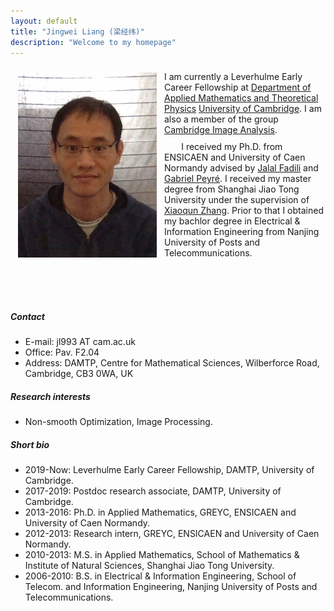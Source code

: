 ```yaml
---
layout: default
title: "Jingwei Liang (梁经纬)"
description: "Welcome to my homepage"
---
```



<div>
<img src="assets/img/jingwei.jpeg" align="left" style="min-width:100px;max-width:222px;padding: 10px 12px"> 
<ul style="list-style-type:none">
    <li style="padding-top:0.5rem;"><span style="margin-left:0;">I am currently a Leverhulme Early Career Fellowship at <a href="http://www.damtp.cam.ac.uk/">Department of Applied Mathematics and Theoretical Physics</a> <a href="https://www.cam.ac.uk/">University of Cambridge</a>. I am also a member of the group <a href="http://www.damtp.cam.ac.uk/research/cia/">Cambridge Image Analysis</a>.</span></li>
    <li style="padding-top:10px;"><span style="margin-left:1.7rem">I received my Ph.D. from ENSICAEN and University of Caen Normandy advised by <a href="https://fadili.users.greyc.fr/">Jalal Fadili</a> and <a href="http://gpeyre.github.io/">Gabriel Peyré</a>. I received my master degree from Shanghai Jiao Tong University under the supervision of <a href="http://math.sjtu.edu.cn/faculty/xqzhang/">Xiaoqun Zhang</a>. Prior to that I obtained my bachlor degree in Electrical & Information Engineering from Nanjing University of Posts and Telecommunications.</span></li><br>
</ul>
<br>
</div>


<br>


<!-- ### About
I am currently a Leverhulme Early Career Fellowship at [Department of Applied Mathematics and Theoretical Physics](http://www.damtp.cam.ac.uk/) [University of Cambridge](https://www.cam.ac.uk/). I am also a member of the group [Cambridge Image Analysis](http://www.damtp.cam.ac.uk/research/cia/).


I received my Ph.D. from ENSICAEN and University of Caen Normandy advised by [Jalal Fadili](https://fadili.users.greyc.fr/) and [Gabriel Peyré](http://gpeyre.github.io/). I received my master degree from Shanghai Jiao Tong University under the supervision of [Xiaoqun Zhang](http://math.sjtu.edu.cn/faculty/xqzhang/). Prior to that I obtained my bachlor degree in Electrical & Information Engineering from Nanjing University of Posts and Telecommunications. -->

<!-- <br> -->

##### Contact
- E-mail: jl993 AT cam.ac.uk
- Office: Pav. F2.04
- Address: DAMTP, Centre for Mathematical Sciences, Wilberforce Road, Cambridge, CB3 0WA, UK

##### Research interests
* Non-smooth Optimization, Image Processing.

##### Short bio
- 2019-Now: Leverhulme Early Career Fellowship, DAMTP, University of Cambridge.
- 2017-2019: Postdoc research associate, DAMTP, University of Cambridge.
- 2013-2016: Ph.D. in Applied Mathematics, GREYC, ENSICAEN and University of Caen Normandy. 
- 2012-2013: Research intern, GREYC, ENSICAEN and University of Caen Normandy.
- 2010-2013: M.S. in Applied Mathematics, School of Mathematics & Institute of Natural Sciences, Shanghai Jiao Tong University. 
- 2006-2010: B.S. in Electrical & Information Engineering, School of Telecom. and Information Engineering, Nanjing University of Posts and Telecommunications.
    